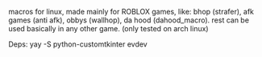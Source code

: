 macros for linux, made mainly for ROBLOX games, like: bhop (strafer), afk games (anti afk), obbys (wallhop), da hood (dahood_macro). rest can be used basically in any other game.
(only tested on arch linux)

Deps: yay -S python-customtkinter evdev
